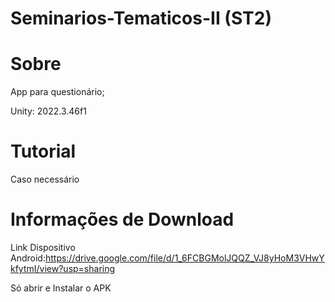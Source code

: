 # Seminarios-Tematicos-II (ST2)

# Sobre
App para questionário; 

Unity: 2022.3.46f1

# Tutorial
Caso necessário

# Informações de Download
Link Dispositivo Android:https://drive.google.com/file/d/1_6FCBGMolJQQZ_VJ8yHoM3VHwYkfytmI/view?usp=sharing

Só abrir e Instalar o APK


